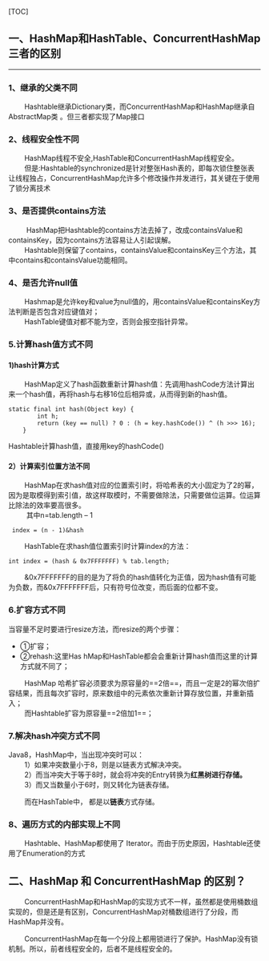

[TOC]



## 一、HashMap和HashTable、ConcurrentHashMap三者的区别

---


### 1、继承的父类不同
   &emsp; &emsp;Hashtable继承Dictionary类，而ConcurrentHashMap和HashMap继承自AbstractMap类 。但三者都实现了Map接口

###      2、线程安全性不同
 &emsp; &emsp;HashMap线程不安全,HashTable和ConcurrentHashMap线程安全。<br>
 &emsp; &emsp;但是:Hashtable的synchronized是针对整张Hash表的，即每次锁住整张表让线程独占，ConcurrentHashMap允许多个修改操作并发进行，其关键在于使用了锁分离技术



###  3、是否提供contains方法
 &emsp; &emsp;  HashMap把Hashtable的contains方法去掉了，改成containsValue和containsKey，因为contains方法容易让人引起误解。<br>
   &emsp; &emsp;Hashtable则保留了contains，containsValue和containsKey三个方法，其中contains和containsValue功能相同。

###  4、是否允许null值
 &emsp; &emsp;Hashmap是允许key和value为null值的，用containsValue和containsKey方法判断是否包含对应键值对；<br>
 &emsp; &emsp;HashTable键值对都不能为空，否则会报空指针异常。

### 5.计算hash值方式不同
#### 1)hash计算方式
 &emsp; &emsp;HashMap定义了hash函数重新计算hash值：先调用hashCode方法计算出来一个hash值，再将hash与右移16位后相异或，从而得到新的hash值。

```
static final int hash(Object key) {
        int h;
        return (key == null) ? 0 : (h = key.hashCode()) ^ (h >>> 16);
    }
```


Hashtable计算hash值，直接用key的hashCode()

#### 2）计算索引位置方法不同
 &emsp; &emsp;HashMap在求hash值对应的位置索引时，将哈希表的大小固定为了2的幂，因为是取模得到索引值，故这样取模时，不需要做除法，只需要做位运算。位运算比除法的效率要高很多。<br>
 &emsp; &emsp; 其中n=tab.length – 1
```
 index = (n - 1)&hash
```


 &emsp; &emsp;HashTable在求hash值位置索引时计算index的方法：

```
int index = (hash & 0x7FFFFFFF) % tab.length;
```

 &emsp; &emsp;&0x7FFFFFFF的目的是为了将负的hash值转化为正值，因为hash值有可能为负数，而&0x7FFFFFFF后，只有符号位改变，而后面的位都不变。

### 6.扩容方式不同
当容量不足时要进行resize方法，而resize的两个步骤：<br>
- ①扩容；
- ②rehash:这里Has	hMap和HashTable都会会重新计算hash值而这里的计算方式就不同了；

 &emsp; &emsp;HashMap 哈希扩容必须要求为原容量的==2倍==，而且一定是2的幂次倍扩容结果，而且每次扩容时，原来数组中的元素依次重新计算存放位置，并重新插入；<br>
 &emsp; &emsp;而Hashtable扩容为原容量==2倍加1==；

### 7.解决hash冲突方式不同

Java8，HashMap中，当出现冲突时可以：<br>
 &emsp; &emsp;1）如果冲突数量小于8，则是以链表方式解决冲突。<br>
 &emsp; &emsp;2）而当冲突大于等于8时，就会将冲突的Entry转换为**红黑树进行存储。**<br>
 &emsp; &emsp;3）而又当数量小于6时，则又转化为链表存储。<br>

 &emsp; &emsp;而在HashTable中， 都是以**链表**方式存储。

### 8、遍历方式的内部实现上不同
   &emsp; &emsp;Hashtable、HashMap都使用了 Iterator。而由于历史原因，Hashtable还使用了Enumeration的方式 





## 二、HashMap 和 ConcurrentHashMap 的区别？

 &emsp; &emsp;ConcurrentHashMap和HashMap的实现方式不一样，虽然都是使用桶数组实现的，但是还是有区别，ConcurrentHashMap对桶数组进行了分段，而HashMap并没有。<br>

 &emsp; &emsp;ConcurrentHashMap在每一个分段上都用锁进行了保护。HashMap没有锁机制。所以，前者线程安全的，后者不是线程安全的。<br>
